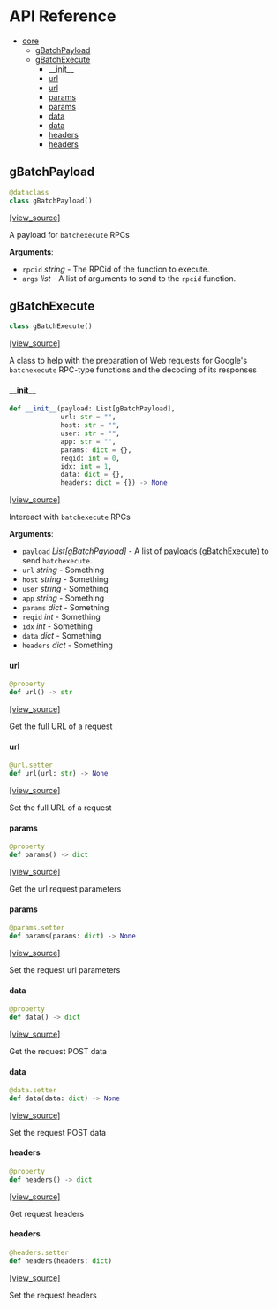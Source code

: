 # API Reference

* [core](#core)
  * [gBatchPayload](#core.gBatchPayload)
  * [gBatchExecute](#core.gBatchExecute)
    * [\_\_init\_\_](#core.gBatchExecute.__init__)
    * [url](#core.gBatchExecute.url)
    * [url](#core.gBatchExecute.url)
    * [params](#core.gBatchExecute.params)
    * [params](#core.gBatchExecute.params)
    * [data](#core.gBatchExecute.data)
    * [data](#core.gBatchExecute.data)
    * [headers](#core.gBatchExecute.headers)
    * [headers](#core.gBatchExecute.headers)

## gBatchPayload

```python
@dataclass
class gBatchPayload()
```

[[view_source]](https://github.com/pndurette/gbatchexecute/blob/0084472da810332351b4643d2589c46149aad5a2/gbatchexecute/core.py#L11)

A payload for ``batchexecute`` RPCs

**Arguments**:

- `rpcid` _string_ - The RPCid of the function to execute.
- `args` _list_ - A list of arguments to send to the ``rpcid`` function.

## gBatchExecute

```python
class gBatchExecute()
```

[[view_source]](https://github.com/pndurette/gbatchexecute/blob/0084472da810332351b4643d2589c46149aad5a2/gbatchexecute/core.py#L24)

A class to help with the preparation of Web requests for Google's
``batchexecute`` RPC-type functions and the decoding of its responses

#### \_\_init\_\_

```python
def __init__(payload: List[gBatchPayload],
             url: str = "",
             host: str = "",
             user: str = "",
             app: str = "",
             params: dict = {},
             reqid: int = 0,
             idx: int = 1,
             data: dict = {},
             headers: dict = {}) -> None
```

[[view_source]](https://github.com/pndurette/gbatchexecute/blob/0084472da810332351b4643d2589c46149aad5a2/gbatchexecute/core.py#L35)

Intereact with ``batchexecute`` RPCs

**Arguments**:

- `payload` _List[gBatchPayload]_ - A list of payloads (gBatchExecute) to send ``batchexecute``.
- `url` _string_ - Something
- `host` _string_ - Something
- `user` _string_ - Something
- `app` _string_ - Something
- `params` _dict_ - Something
- `reqid` _int_ - Something
- `idx` _int_ - Something
- `data` _dict_ - Something
- `headers` _dict_ - Something

#### url

```python
@property
def url() -> str
```

[[view_source]](https://github.com/pndurette/gbatchexecute/blob/0084472da810332351b4643d2589c46149aad5a2/gbatchexecute/core.py#L97)

Get the full URL of a request

#### url

```python
@url.setter
def url(url: str) -> None
```

[[view_source]](https://github.com/pndurette/gbatchexecute/blob/0084472da810332351b4643d2589c46149aad5a2/gbatchexecute/core.py#L103)

Set the full URL of a request

#### params

```python
@property
def params() -> dict
```

[[view_source]](https://github.com/pndurette/gbatchexecute/blob/0084472da810332351b4643d2589c46149aad5a2/gbatchexecute/core.py#L109)

Get the url request parameters

#### params

```python
@params.setter
def params(params: dict) -> None
```

[[view_source]](https://github.com/pndurette/gbatchexecute/blob/0084472da810332351b4643d2589c46149aad5a2/gbatchexecute/core.py#L115)

Set the request url parameters

#### data

```python
@property
def data() -> dict
```

[[view_source]](https://github.com/pndurette/gbatchexecute/blob/0084472da810332351b4643d2589c46149aad5a2/gbatchexecute/core.py#L133)

Get the request POST data

#### data

```python
@data.setter
def data(data: dict) -> None
```

[[view_source]](https://github.com/pndurette/gbatchexecute/blob/0084472da810332351b4643d2589c46149aad5a2/gbatchexecute/core.py#L139)

Set the request POST data

#### headers

```python
@property
def headers() -> dict
```

[[view_source]](https://github.com/pndurette/gbatchexecute/blob/0084472da810332351b4643d2589c46149aad5a2/gbatchexecute/core.py#L153)

Get request headers

#### headers

```python
@headers.setter
def headers(headers: dict)
```

[[view_source]](https://github.com/pndurette/gbatchexecute/blob/0084472da810332351b4643d2589c46149aad5a2/gbatchexecute/core.py#L159)

Set the request headers

